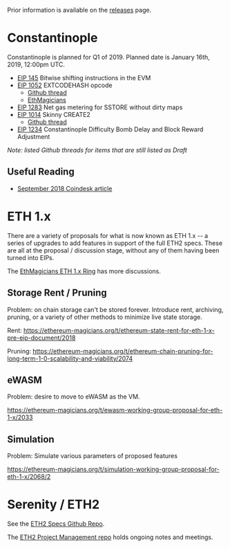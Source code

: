<!-- TITLE: Roadmap -->
<!-- SUBTITLE: Ethereum Roadmap, including links to ETH 1.x and ETH2 / Serenity -->

Prior information is available on the [releases](/releases) page.

# Constantinople
Constantinople is planned for Q1 of 2019. Planned date is January 16th, 2019, 12:00pm UTC.

* [EIP 145](https://eips.ethereum.org/EIPS/eip-145) Bitwise shifting instructions in the EVM
* [EIP 1052](https://eips.ethereum.org/EIPS/eip-1052) EXTCODEHASH opcode
	* [Github thread](https://github.com/ethereum/EIPs/pull/1226)
	* [EthMagicians](https://ethereum-magicians.org/t/eip-1052-extcodehash-opcode/262)
* [EIP 1283](https://eips.ethereum.org/EIPS/eip-1283) Net gas metering for SSTORE without dirty maps
* [EIP 1014](https://eips.ethereum.org/EIPS/eip-1014) Skinny CREATE2
	* [Github thread](https://github.com/ethereum/EIPs/pull/1014)
* [EIP 1234](https://eips.ethereum.org/EIPS/eip-1234) Constantinople Difficulty Bomb Delay and Block Reward Adjustment

_Note: listed Github threads for items that are still listed as Draft_

## Useful Reading
* [September 2018 Coindesk article](https://www.coindesk.com/constantinople-ahead-what-you-need-to-know-about-ethereums-big-upgrade)

# ETH 1.x
There are a variety of proposals for what is now known as ETH 1.x -- a series of upgrades to add features in support of the full ETH2 specs. These are all at the proposal / discussion stage, without any of them having been turned into EIPs.

The [EthMagicians ETH 1.x Ring](https://ethereum-magicians.org/c/working-groups/ethereum-1-x-ring) has more discussions.

## Storage Rent / Pruning

Problem: on chain storage can't be stored forever. Introduce rent, archiving, pruning, or a variety of other methods to minimize live state storage.

Rent:
https://ethereum-magicians.org/t/ethereum-state-rent-for-eth-1-x-pre-eip-document/2018

Pruning:
https://ethereum-magicians.org/t/ethereum-chain-pruning-for-long-term-1-0-scalability-and-viability/2074

## eWASM
Problem: desire to move to eWASM as the VM.

https://ethereum-magicians.org/t/ewasm-working-group-proposal-for-eth-1-x/2033

## Simulation
Problem: Simulate various parameters of proposed features

https://ethereum-magicians.org/t/simulation-working-group-proposal-for-eth-1-x/2068/2
# Serenity / ETH2
See the [ETH2 Specs Github Repo](https://github.com/ethereum/eth2.0-specs).

The [ETH2 Project Management repo](https://github.com/ethereum/eth2.0-pm) holds ongoing notes and meetings.
